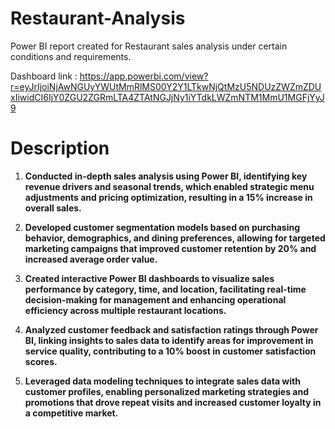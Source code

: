# Restaurant-Analysis
Power BI report created for Restaurant sales analysis under certain conditions and requirements.

Dashboard link : https://app.powerbi.com/view?r=eyJrIjoiNjAwNGUyYWUtMmRlMS00Y2Y1LTkwNjQtMzU5NDUzZWZmZDUxIiwidCI6IjY0ZGU2ZGRmLTA4ZTAtNGJjNy1iYTdkLWZmNTM1MmU1MGFjYyJ9

# Description


1. **Conducted in-depth sales analysis using Power BI, identifying key revenue drivers and seasonal trends, which enabled strategic menu adjustments and pricing optimization, resulting in a 15% increase in overall sales.**

2. **Developed customer segmentation models based on purchasing behavior, demographics, and dining preferences, allowing for targeted marketing campaigns that improved customer retention by 20% and increased average order value.**

3. **Created interactive Power BI dashboards to visualize sales performance by category, time, and location, facilitating real-time decision-making for management and enhancing operational efficiency across multiple restaurant locations.**

4. **Analyzed customer feedback and satisfaction ratings through Power BI, linking insights to sales data to identify areas for improvement in service quality, contributing to a 10% boost in customer satisfaction scores.**

5. **Leveraged data modeling techniques to integrate sales data with customer profiles, enabling personalized marketing strategies and promotions that drove repeat visits and increased customer loyalty in a competitive market.**
